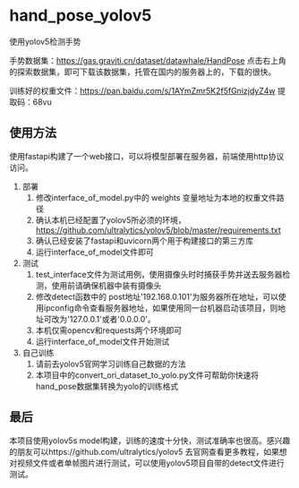 # hand_pose_yolov5
使用yolov5检测手势

手势数据集：https://gas.graviti.cn/dataset/datawhale/HandPose
点击右上角的探索数据集，即可下载该数据集，托管在国内的服务器上的，下载的很快。

训练好的权重文件：https://pan.baidu.com/s/1AYmZmr5K2f5fGnizjdyZ4w 提取码：68vu
## 使用方法
使用fastapi构建了一个web接口，可以将模型部署在服务器，前端使用http协议访问。
1. 部署
   1. 修改interface_of_model.py中的 weights 变量地址为本地的权重文件路径
   2. 确认本机已经配置了yolov5所必须的环境，https://github.com/ultralytics/yolov5/blob/master/requirements.txt
   3. 确认已经安装了fastapi和uvicorn两个用于构建接口的第三方库
   4. 运行interface_of_model文件即可
2. 测试
   1. test_interface文件为测试用例，使用摄像头时时捕获手势并送去服务器检测，使用前请确保机器中装有摄像头
   2. 修改detect函数中的 post地址'192.168.0.101'为服务器所在地址，可以使用ipconfig命令查看服务器地址，如果使用同一台机器启动该项目，则地址可改为'127.0.0.1'或者'0.0.0.0'。
   3. 本机仅需opencv和requests两个环境即可
   4. 运行interface_of_model文件开始测试
3. 自己训练
   1. 请前去yolov5官网学习训练自己数据的方法
   2. 本项目中的convert_ori_dataset_to_yolo.py文件可帮助你快速将hand_pose数据集转换为yolo的训练格式
## 最后
本项目使用yolov5s model构建，训练的速度十分快，测试准确率也很高。感兴趣的朋友可以https://github.com/ultralytics/yolov5 去官网查看更多教程，如果想对视频文件或者单帧图片进行测试，可以使用yolov5项目自带的detect文件进行测试。